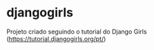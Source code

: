 # djangogirls
Projeto criado seguindo o tutorial do Django Girls (https://tutorial.djangogirls.org/pt/)
